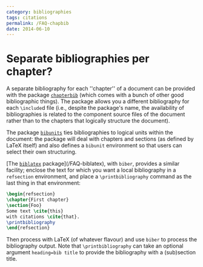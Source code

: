 ```yaml
---
category: bibliographies
tags: citations
permalink: /FAQ-chapbib
date: 2014-06-10
---
```


# Separate bibliographies per chapter?

A separate bibliography for each ''chapter'' of a document can be provided
with the package [`chapterbib`](https://ctan.org/pkg/chapterbib) (which comes with a bunch of
other good bibliographic things).  The package allows you a
different bibliography for each `\include`d file (i.e., despite the
package's name, the availability of bibliographies is related to the
component source files of the document rather than to the chapters that
logically structure the document).

The package [`bibunits`](https://ctan.org/pkg/bibunits) ties bibliographies to logical units
within the document: the package will deal with chapters and sections
(as defined by LaTeX itself) and also defines a `bibunit`
environment so that users can select their own structuring.

[The [`biblatex`](https://ctan.org/pkg/biblatex) package](/FAQ-biblatex), with
`biber`, provides a similar facility; enclose the text for
which you want a local bibliography in a `refsection`
environment, and place a `\printbibliography` command as the last
thing in that environment:
```latex
\begin{refsection}
\chapter{First chapter}
\section{Foo}
Some text \cite{this}
with citations \cite{that}.
\printbibliography
\end{refsection}
```
Then process with LaTeX (of whatever flavour) and use
`biber` to process the bibliography output.  Note that
`\printbibliography` can take an optional argument
`heading=bib title` to provide the bibliography with a
(sub)section title.

